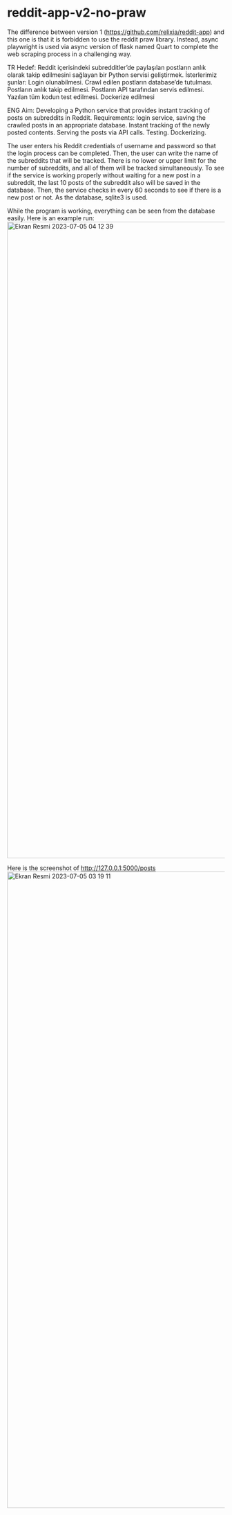 # reddit-app-v2-no-praw
The difference between version 1 (https://github.com/relixia/reddit-app) and this one is that it is forbidden to use the reddit praw library. Instead, async playwright is used via async version of flask named Quart to complete the web scraping process in a challenging way.

TR Hedef: Reddit içerisindeki subredditler’de paylaşılan postların anlık olarak takip edilmesini sağlayan bir Python servisi geliştirmek. İsterlerimiz şunlar: Login olunabilmesi. Crawl edilen postların database’de tutulması. Postların anlık takip edilmesi. Postların API tarafından servis edilmesi. Yazılan tüm kodun test edilmesi. Dockerize edilmesi

ENG Aim: Developing a Python service that provides instant tracking of posts on subreddits in Reddit. Requirements: login service, saving the crawled posts in an appropriate database. Instant tracking of the newly posted contents. Serving the posts via API calls. Testing. Dockerizing.

The user enters his Reddit credentials of username and password so that the login process can be completed. Then, the user can write the name of the subreddits that will be tracked. There is no lower or upper limit for the number of subreddits, and all of them will be tracked simultaneously. To see if the service is working properly without waiting for a new post in a subreddit, the last 10 posts of the subreddit also will be saved in the database. Then, the service checks in every 60 seconds to see if there is a new post or not. As the database, sqlite3 is used.

While the program is working, everything can be seen from the database easily. Here is an example run:
<img width="1470" alt="Ekran Resmi 2023-07-05 04 12 39" src="https://github.com/relixia/reddit-app-v2-no-praw/assets/77904399/657be891-1167-4403-9ebb-4fc982308859">

Here is the screenshot of http://127.0.0.1:5000/posts 
<img width="1470" alt="Ekran Resmi 2023-07-05 03 19 11" src="https://github.com/relixia/reddit-app-v2-no-praw/assets/77904399/9d6e4e7c-ab17-4a2d-a3e2-4c54187b2705">

